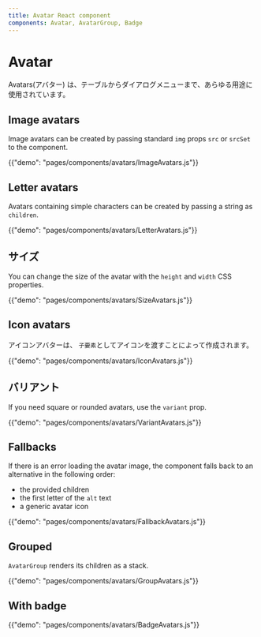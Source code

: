 ```yaml
---
title: Avatar React component
components: Avatar, AvatarGroup, Badge
---
```


# Avatar

<p class="description">Avatars(アバター) は、テーブルからダイアログメニューまで、あらゆる用途に使用されています。</p>

## Image avatars

Image avatars can be created by passing standard `img` props `src` or `srcSet` to the component.

{{"demo": "pages/components/avatars/ImageAvatars.js"}}

## Letter avatars

Avatars containing simple characters can be created by passing a string as `children`.

{{"demo": "pages/components/avatars/LetterAvatars.js"}}

## サイズ

You can change the size of the avatar with the `height` and `width` CSS properties.

{{"demo": "pages/components/avatars/SizeAvatars.js"}}

## Icon avatars

アイコンアバターは、 `子要素`としてアイコンを渡すことによって作成されます。

{{"demo": "pages/components/avatars/IconAvatars.js"}}

## バリアント

If you need square or rounded avatars, use the `variant` prop.

{{"demo": "pages/components/avatars/VariantAvatars.js"}}

## Fallbacks

If there is an error loading the avatar image, the component falls back to an alternative in the following order:

- the provided children
- the first letter of the `alt` text
- a generic avatar icon

{{"demo": "pages/components/avatars/FallbackAvatars.js"}}

## Grouped

`AvatarGroup` renders its children as a stack.

{{"demo": "pages/components/avatars/GroupAvatars.js"}}

## With badge

{{"demo": "pages/components/avatars/BadgeAvatars.js"}}